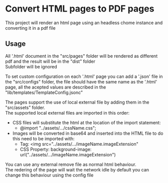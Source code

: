 # Convert HTML pages to PDF pages

This project will render an html page using an headless chome instance and converting it in a pdf file

## Usage

All '.html' document in the "src/pages" folder will be rendered as different pdf and the result will be in the "dist" folder  
Subfolder will be ignored

To set custom configuration on each '.html' page you can add a '.json' file in the "src/configs" folder, the file should have the same name as the '.html' page, all the acepted values are described in the "lib/templates/TemplateConfig.jsonc" 

The pages support the use of local external file by adding them in the "src/assets" folder.  
The supported local external files are imported in this order:
- CSS files will substitute the html at the location of the import statement:
    - @import "../assets/.../cssName.css";
- Images will be converted in base64 and inserted into the HTML file to do this need to be imported with:
    - Tag: <img src="../assets/.../imageName.imageExtension" 
    - CSS Property: background-image: url("../assets/.../imageName.imageExtension")

You can use any external remove file as normal html behaviour.  
The redering of the page will wait the network idle by default you can change this behaviour using the config file 
